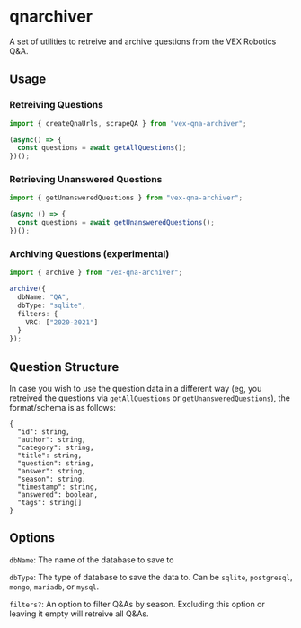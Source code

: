 # qnarchiver

A set of utilities to retreive and archive questions from the VEX Robotics Q&A.

## Usage

### Retreiving Questions
```ts
import { createQnaUrls, scrapeQA } from "vex-qna-archiver";

(async() => {
  const questions = await getAllQuestions();
})();
```

### Retrieving Unanswered Questions
```ts
import { getUnansweredQuestions } from "vex-qna-archiver";

(async () => {
  const questions = await getUnansweredQuestions();
})();
```

### Archiving Questions (experimental)
```ts
import { archive } from "vex-qna-archiver";

archive({
  dbName: "QA",
  dbType: "sqlite",
  filters: {
    VRC: ["2020-2021"]
  }
});
```

## Question Structure
In case you wish to use the question data in a different way (eg, you retreived the questions via `getAllQuestions` or `getUnansweredQuestions`), the format/schema is as follows:
```
{
  "id": string,
  "author": string,
  "category": string,
  "title": string,
  "question": string,
  "answer": string,
  "season": string,
  "timestamp": string,
  "answered": boolean,
  "tags": string[]
}
```

## Options

`dbName`: The name of the database to save to

`dbType`: The type of database to save the data to. Can be `sqlite`, `postgresql`, `mongo`, `mariadb`, or `mysql`.

`filters?`: An option to filter Q&As by season. Excluding this option or leaving it empty will retreive all Q&As.